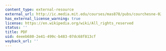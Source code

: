 ```yaml
---
content_type: external-resource
external_url: http://ic.media.mit.edu/courses/mas878/pubs/courchesne-02-experiential-art.pdf
has_external_license_warning: true
license: https://en.wikipedia.org/wiki/All_rights_reserved
status: ''
title: PDF
uid: 4eeeb680-2e41-499c-b483-07dc68f813cf
wayback_url: ''
---
```

